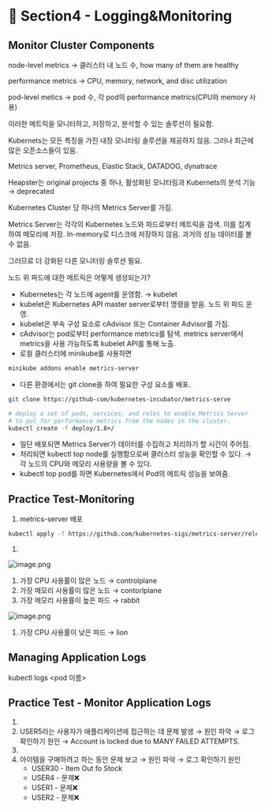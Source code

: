 # 🍨 Section4 - Logging&Monitoring

## Monitor Cluster Components


node-level metrics → 클러스터 내 노드 수, how many of them are healthy


performance metrics → CPU, memory, network, and disc utilization


pod-level  metics → pod 수, 각 pod의 performance metrics(CPU와 memory 사용)


이러한 메트릭을 모니터하고, 저장하고, 분석할 수 있는 솔루션이 필요함.


Kubernets는 모든 특징을 가진 내장 모니터링 솔루션을 제공하지 않음. 그러나 최근에 많은 오픈소스들이 있음.


Metrics server, Prometheus, Elastic Stack, DATADOG, dynatrace


Heapster는 original projects 중 하나, 활성화된 모니터링과 Kubernets의 분석 기능 → deprecated


Kubernetes Cluster 당 하나의 Metrics Server를 가짐.


Metrics Server는 각각의 Kubernetes 노드와 파드로부터 메트릭을 검색. 이를 집계하여 메모리에 저장. In-memory로 디스크에 저장하지 않음. 과거의 성능 데이터를 볼 수 없음.


그러므로 더 강화된 다른 모니터링 솔루션 필요.


노드 위 파드에 대한 메트릭은 어떻게 생성되는가?

- Kubernetes는 각 노드에 agent를 운영함. → kubelet
- kubelet은 Kubernetes API master server로부터 명령을 받음. 노드 위 파드 운영.
- kubelet은 부속 구성 요소로 cAdvisor 또는 Container Advisor를 가짐.
- cAdvisor는 pod로부터 performance metrics를 탐색. metrics server에서 metrics을 사용 가능하도록  kubelet API를 통해 노출.
- 로컬 클러스터에 minikube를 사용하면

```bash
minikube addons enable metrics-server
```

- 다른 환경에서는 git clone을 하여 필요한 구성 요소를 배포.

```bash
git clone https://github-com/kubernetes-incubator/metrics-serve

# deploy a set of pods, services, and roles to enable Metrics Server
# to pul for performance metrics from the nodes in the cluster.
kubectl create -f deploy/1.8+/
```

- 일단 배포되면 Metrics Server가 데이터를 수집하고 처리하기 할 시간이 주어짐.
- 처리되면 kubectl top node를 실행함으로써 클러스터 성능을 확인할 수 있다. → 각 노드의 CPU와 메모리 사용량을 볼 수 있다.
- kubectl top pod를 하면 Kubernetes에서 Pod의 메트릭 성능을 보여줌.

## Practice Test-Monitoring

1. metrics-server 배포

```bash
kubectl apply -f https://github.com/kubernetes-sigs/metrics-server/releases/latest/download/components.yaml
```

1. 

![image.png](https://prod-files-secure.s3.us-west-2.amazonaws.com/b2ea2032-00e9-4883-a13b-cb03cf5b2334/be867e9c-0d47-47a3-971e-146d2c8c7945/image.png?X-Amz-Algorithm=AWS4-HMAC-SHA256&X-Amz-Content-Sha256=UNSIGNED-PAYLOAD&X-Amz-Credential=ASIAZI2LB4667T2L7FFR%2F20250217%2Fus-west-2%2Fs3%2Faws4_request&X-Amz-Date=20250217T161315Z&X-Amz-Expires=3600&X-Amz-Security-Token=IQoJb3JpZ2luX2VjEE8aCXVzLXdlc3QtMiJGMEQCIEwRLqkFD1X7hKnxLNNnkQZRPiZj0luc3cqaSGRGUl3hAiBcVFKwOjKzTRcr3n%2BW97oZP4aMtPkepuuNguu9ldx9Eyr%2FAwh4EAAaDDYzNzQyMzE4MzgwNSIMSOk4a3YcZYYeS6lnKtwDdiNz8dW65GwMDrtbAdM56RUgAk46ZIkhnWdrm2jfR6Mv6zdafqq5mD2JVnUrNe1R9Lp%2F%2BgkGFxL6M1J46Z49Ebpk4a32QZKDJ1TaPAjKxEGdcgaL2rW1VaS1m0dAPoDP%2FiZbJ%2BuEm8wpWaSkU%2Bwd2ZVU6nUsr3UO71EN5hw4pecI9BHYD%2Bjh%2FBFoOX8%2FiVYAZChHZzbHio1Idr4xxDbaCGWRCdq6GUUNqfJ9w70uvFsy0LXfwrYqEQ1jSVATScY4TtmeKswq%2BpMpQdz0OPHhyTurNB%2BbdU7v5U4GCaB8f6AdFxCjOyuliQKgOdZqaG7Yfb5JTE1kTaD32DF2dz2rZSpyqOmW3Xh2OmCObRYkiqvDD5yqwH9DP5pjUd%2BXcdqeWSAZS5iCibweVHjfMR%2B%2F9m4nWcSx50M6StTo6UuV2yehui3%2BQPzEP1PLqbuq2itTZLtxK7AEWBmQkoLrOuqPE3yS4Ml79Z5ZFVSXCnvIDXsFwoqP3A61bdM8jJTQl7%2Bb5XfJNdVKyV1o5LYuWWQjsz4B2ut4mndXKPdDm%2BS4V9XHyuRdd1iEvDIqWbDAb6uhOVveEH8YPalJ%2Fk7uvtwXyvw5IhHkCtp2wrOMJD1AFZfXeACYfeSOZWLfSoUwy5bNvQY6pgFYwSrMdr%2BefLAIdIjDXoVkgE%2BrEKr8ZwROaxl6zIj6TdeV4x4%2BnVKaT%2BHWfzTna23tvEK9TGGBLlIrj6wuKsRdUJ51L%2FZNE1LBTWFBKBK1uZHE4AsAICSXRL4CEDTjIqHiE%2BeRJP0Hn4TxoTxsGmhqCdh9ByMTenQbLyn4eTTujV8i4tDDdQm82RwrcTMMr63ArgtxyhLLeG9JpPTSRDA2xwYCE9Uu&X-Amz-Signature=0f13b7777f72662b7a391beb07df107929ff01c4929b9551467f5c1ee1e071db&X-Amz-SignedHeaders=host&x-id=GetObject)

1. 가장 CPU 사용률이 많은 노드 → controlplane
2. 가장 메모리 사용률이 많은 노드 → contorlplane
3. 가장 메모리 사용률이 높은 파드 → rabbit

![image.png](https://prod-files-secure.s3.us-west-2.amazonaws.com/b2ea2032-00e9-4883-a13b-cb03cf5b2334/a5ad8203-cf78-4c06-9de1-67cb491aedc9/image.png?X-Amz-Algorithm=AWS4-HMAC-SHA256&X-Amz-Content-Sha256=UNSIGNED-PAYLOAD&X-Amz-Credential=ASIAZI2LB4667T2L7FFR%2F20250217%2Fus-west-2%2Fs3%2Faws4_request&X-Amz-Date=20250217T161315Z&X-Amz-Expires=3600&X-Amz-Security-Token=IQoJb3JpZ2luX2VjEE8aCXVzLXdlc3QtMiJGMEQCIEwRLqkFD1X7hKnxLNNnkQZRPiZj0luc3cqaSGRGUl3hAiBcVFKwOjKzTRcr3n%2BW97oZP4aMtPkepuuNguu9ldx9Eyr%2FAwh4EAAaDDYzNzQyMzE4MzgwNSIMSOk4a3YcZYYeS6lnKtwDdiNz8dW65GwMDrtbAdM56RUgAk46ZIkhnWdrm2jfR6Mv6zdafqq5mD2JVnUrNe1R9Lp%2F%2BgkGFxL6M1J46Z49Ebpk4a32QZKDJ1TaPAjKxEGdcgaL2rW1VaS1m0dAPoDP%2FiZbJ%2BuEm8wpWaSkU%2Bwd2ZVU6nUsr3UO71EN5hw4pecI9BHYD%2Bjh%2FBFoOX8%2FiVYAZChHZzbHio1Idr4xxDbaCGWRCdq6GUUNqfJ9w70uvFsy0LXfwrYqEQ1jSVATScY4TtmeKswq%2BpMpQdz0OPHhyTurNB%2BbdU7v5U4GCaB8f6AdFxCjOyuliQKgOdZqaG7Yfb5JTE1kTaD32DF2dz2rZSpyqOmW3Xh2OmCObRYkiqvDD5yqwH9DP5pjUd%2BXcdqeWSAZS5iCibweVHjfMR%2B%2F9m4nWcSx50M6StTo6UuV2yehui3%2BQPzEP1PLqbuq2itTZLtxK7AEWBmQkoLrOuqPE3yS4Ml79Z5ZFVSXCnvIDXsFwoqP3A61bdM8jJTQl7%2Bb5XfJNdVKyV1o5LYuWWQjsz4B2ut4mndXKPdDm%2BS4V9XHyuRdd1iEvDIqWbDAb6uhOVveEH8YPalJ%2Fk7uvtwXyvw5IhHkCtp2wrOMJD1AFZfXeACYfeSOZWLfSoUwy5bNvQY6pgFYwSrMdr%2BefLAIdIjDXoVkgE%2BrEKr8ZwROaxl6zIj6TdeV4x4%2BnVKaT%2BHWfzTna23tvEK9TGGBLlIrj6wuKsRdUJ51L%2FZNE1LBTWFBKBK1uZHE4AsAICSXRL4CEDTjIqHiE%2BeRJP0Hn4TxoTxsGmhqCdh9ByMTenQbLyn4eTTujV8i4tDDdQm82RwrcTMMr63ArgtxyhLLeG9JpPTSRDA2xwYCE9Uu&X-Amz-Signature=ab23276952bbe8497e6a198d70ebf32cf2f27ff90ed62e6e4d7a4103fa5b671b&X-Amz-SignedHeaders=host&x-id=GetObject)

1. 가장 CPU 사용률이 낮은 파드 → lion

## Managing Application Logs


kubectl logs <pod 이름>


## Practice Test - Monitor Application Logs

1. 
2. USER5라는 사용자가 애플리케이션에 접근하는 데 문제 발생 → 원인 파악 → 로그 확인하기
원인 → Account is locked due to MANY FAILED ATTEMPTS.
3. 
4. 아이템을 구매하려고 하는 동안 문제 보고 → 원인 파악 → 로그 확인하기
원인
	- USER30 - Item Out fo Stock
	- USER4 - 문제❌
	- USER1 - 문제❌
	- USER2 - 문제❌

